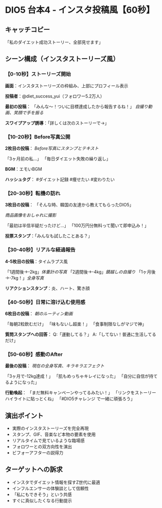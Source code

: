 # DIO5 台本4 - インスタ投稿風【60秒】

## キャッチコピー
「私のダイエット成功ストーリー、全部見せます」

## シーン構成（インスタストーリーズ風）

### 【0-10秒】ストーリーズ開始
**画面**：インスタストーリーズの枠組み、上部にプロフィール表示

**投稿者**：@diet_success_yui（フォロワー5.2万人）

**最初の投稿**：
「みんな〜！ついに目標達成したから報告するね！」
*自撮り動画、笑顔で手を振る*

**スワイプアップ誘導**：「詳しくは次のストーリーで→」

### 【10-20秒】Before写真公開
**2枚目の投稿**：
*Before写真にスタンプとテキスト*

「3ヶ月前の私...」
「毎日ダイエット失敗の繰り返し」

**BGM**：エモいBGM

**ハッシュタグ**：
#ダイエット記録 #痩せたい #変わりたい

### 【20-30秒】転機の訪れ
**3枚目の投稿**：
「そんな時、韓国の友達から教えてもらったDIO5」

*商品画像をおしゃれに撮影*

「最初は半信半疑だったけど...」
「100万円分無料って聞いて即申込み！」

**投票スタンプ**：「みんなも試したことある？」

### 【30-40秒】リアルな経過報告
**4-5枚目の投稿**：タイムラプス風

「1週間後→-2kg」*体重計の写真*
「2週間後→-4kg」*鏡越しの自撮り*
「1ヶ月後→-7kg！」*全身写真*

**リアクションスタンプ**：炎、ハート、驚き顔

### 【40-50秒】日常に溶け込む使用感
**6枚目の投稿**：
*朝のルーティン動画*

「毎朝2粒飲むだけ」
「味もないし超楽！」
「食事制限なしがマジで神」

**質問スタンプへの回答**：
Q:「運動してる？」
A:「してない！普通に生活してるだけ」

### 【50-60秒】感動のAfter
**最後の投稿**：
*現在の全身写真、キラキラエフェクト*

「3ヶ月で-12kg達成！」
「肌もめっちゃキレイになった」
「自分に自信が持てるようになった」

**行動喚起**：
「まだ無料キャンペーンやってるみたい！」
「リンクをストーリーハイライトに貼っとくね」
「#DIO5チャレンジ で一緒に頑張ろう」

## 演出ポイント
- 実際のインスタストーリーズを完全再現
- スタンプ、GIF、音楽など本物の要素を使用
- リアルタイムで見ているような臨場感
- フォロワーとの双方向性を演出
- ビフォーアフターの説得力

## ターゲットへの訴求
- インスタでダイエット情報を探すZ世代に最適
- インフルエンサーの体験談として信頼性
- 「私にもできそう」という共感
- すぐに真似したくなる行動提示